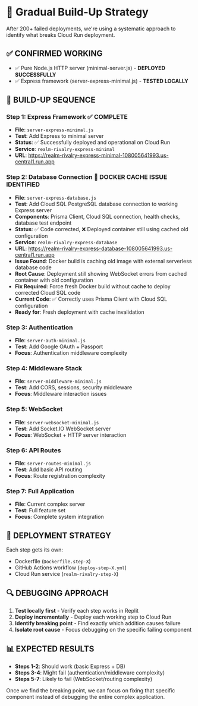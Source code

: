 # 🔄 Gradual Build-Up Strategy

After 200+ failed deployments, we're using a systematic approach to identify what breaks Cloud Run deployment.

## ✅ **CONFIRMED WORKING**
- ✅ Pure Node.js HTTP server (minimal-server.js) - **DEPLOYED SUCCESSFULLY**
- ✅ Express framework (server-express-minimal.js) - **TESTED LOCALLY**

## 🎯 **BUILD-UP SEQUENCE**

### **Step 1: Express Framework** ✅ COMPLETE
- **File**: `server-express-minimal.js`
- **Test**: Add Express to minimal server
- **Status**: ✅ Successfully deployed and operational on Cloud Run
- **Service**: `realm-rivalry-express-minimal`
- **URL**: https://realm-rivalry-express-minimal-108005641993.us-central1.run.app

### **Step 2: Database Connection** 🔧 DOCKER CACHE ISSUE IDENTIFIED
- **File**: `server-express-database.js` 
- **Test**: Add Cloud SQL PostgreSQL database connection to working Express server
- **Components**: Prisma Client, Cloud SQL connection, health checks, database test endpoint
- **Status**: ✅ Code corrected, ❌ Deployed container still using cached old configuration
- **Service**: `realm-rivalry-express-database`
- **URL**: https://realm-rivalry-express-database-108005641993.us-central1.run.app
- **Issue Found**: Docker build is caching old image with external serverless database code
- **Root Cause**: Deployment still showing WebSocket errors from cached container with old configuration
- **Fix Required**: Force fresh Docker build without cache to deploy corrected Cloud SQL code
- **Current Code**: ✅ Correctly uses Prisma Client with Cloud SQL configuration
- **Ready for**: Fresh deployment with cache invalidation

### **Step 3: Authentication**
- **File**: `server-auth-minimal.js`
- **Test**: Add Google OAuth + Passport
- **Focus**: Authentication middleware complexity

### **Step 4: Middleware Stack**
- **File**: `server-middleware-minimal.js`
- **Test**: Add CORS, sessions, security middleware
- **Focus**: Middleware interaction issues

### **Step 5: WebSocket**
- **File**: `server-websocket-minimal.js`
- **Test**: Add Socket.IO WebSocket server
- **Focus**: WebSocket + HTTP server interaction

### **Step 6: API Routes**
- **File**: `server-routes-minimal.js`
- **Test**: Add basic API routing
- **Focus**: Route registration complexity

### **Step 7: Full Application**
- **File**: Current complex server
- **Test**: Full feature set
- **Focus**: Complete system integration

## 🎯 **DEPLOYMENT STRATEGY**

Each step gets its own:
- Dockerfile (`Dockerfile.step-X`)
- GitHub Actions workflow (`deploy-step-X.yml`)
- Cloud Run service (`realm-rivalry-step-X`)

## 🔍 **DEBUGGING APPROACH**

1. **Test locally first** - Verify each step works in Replit
2. **Deploy incrementally** - Deploy each working step to Cloud Run
3. **Identify breaking point** - Find exactly which addition causes failure
4. **Isolate root cause** - Focus debugging on the specific failing component

## 📊 **EXPECTED RESULTS**

- **Steps 1-2**: Should work (basic Express + DB)
- **Steps 3-4**: Might fail (authentication/middleware complexity)
- **Steps 5-7**: Likely to fail (WebSocket/routing complexity)

Once we find the breaking point, we can focus on fixing that specific component instead of debugging the entire complex application.